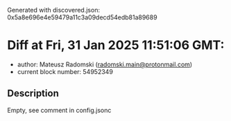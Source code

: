 Generated with discovered.json: 0x5a8e696e4e59479a11c3a09decd54edb81a89689

# Diff at Fri, 31 Jan 2025 11:51:06 GMT:

- author: Mateusz Radomski (<radomski.main@protonmail.com>)
- current block number: 54952349

## Description

Empty, see comment in config.jsonc
